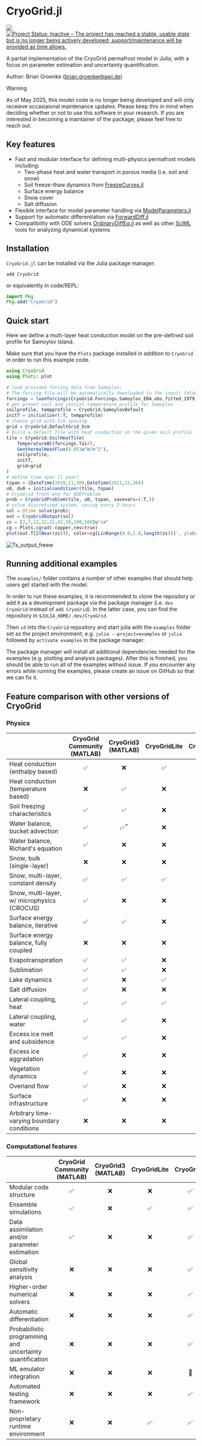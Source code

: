 # CryoGrid.jl

[![][docs-dev-img]][docs-dev-url]
[![Project Status: Inactive – The project has reached a stable, usable state but is no longer being actively developed; support/maintenance will be provided as time allows.](https://www.repostatus.org/badges/latest/inactive.svg)](https://www.repostatus.org/#inactive)

[docs-dev-img]: https://img.shields.io/badge/docs-latest-blue.svg
[docs-dev-url]: https://cryogrid.github.io/CryoGrid.jl/dev/

A partial implementation of the CryoGrid permafrost model in Julia, with a focus on parameter estimation and uncertainty quantification.

Author: Brian Groenke (brian.groenke@awi.de)


> [!WARNING]  
> As of May 2025, this model code is no longer being developed and will only receieve occasiaional maintenance updates. Please keep this in mind when deciding whether or not to use this software in your research. If you are interested in becoming a maintainer of the package, please feel free to reach out.

## Key features
- Fast and modular interface for defining multi-physics permafrost models including:
    - Two-phase heat and water transport in porous media (i.e. soil and snow)
    - Soil freeze-thaw dynamics from [FreezeCurves.jl](https://github.com/cryogrid/FreezeCurves.jl)
    - Surface energy balance
    - Snow cover
    - Salt diffusion
- Flexible interface for model parameter handling via [ModelParameters.jl](https://rafaqz.github.io/ModelParameters.jl/stable/)
- Support for automatic differentiation via [ForwardDiff.jl](https://github.com/JuliaDiff/ForwardDiff.jl)
- Compatibility with ODE solvers [OrdinaryDiffEq.jl](https://github.com/SciML/OrdinaryDiffEq.jl) as well as other [SciML](https://github.com/SciML) tools for analyzing dynamical systems

## Installation

`CryoGrid.jl` can be installed via the Julia package manager:

```
add CryoGrid
```

or equivalently in code/REPL:

```julia
import Pkg
Pkg.add("CryoGrid")
```

## Quick start

Here we define a multi-layer heat conduction model on the pre-defined soil profile for Samoylov Island.

Make sure that you have the `Plots` package installed in addition to `CryoGrid` in order to run this example code.

```julia
using CryoGrid
using Plots: plot

# load provided forcing data from Samoylov;
# The forcing file will be automatically downloaded to the input/ folder if not already present.
forcings = loadforcings(CryoGrid.Forcings.Samoylov_ERA_obs_fitted_1979_2014_spinup_extended_2044);
# get preset soil and initial temperature profile for Samoylov
soilprofile, tempprofile = CryoGrid.SamoylovDefault
initT = initializer(:T, tempprofile)
# choose grid with 5cm spacing
grid = CryoGrid.DefaultGrid_5cm
# build a default Tile with heat conduction on the given soil profile
tile = CryoGrid.SoilHeatTile(
    TemperatureBC(forcings.Tair),
    GeothermalHeatFlux(0.053u"W/m^2"),
    soilprofile,
    initT,
    grid=grid
)
# define time span (1 year)
tspan = (DateTime(2010,11,30),DateTime(2011,11,30))
u0, du0 = initialcondition!(tile, tspan)
# CryoGrid front-end for ODEProblem
prob = CryoGridProblem(tile, u0, tspan, savevars=(:T,))
# solve discretized system, saving every 3 hours
sol = @time solve(prob);
out = CryoGridOutput(sol)
zs = [2,7,12,22,32,42,50,100,500]u"cm"
cg = Plots.cgrad(:copper,rev=true)
plot(out.T[Z(Near(zs))], color=cg[LinRange(0.0,1.0,length(zs))]', ylabel="Temperature", leg=false)
```
![Ts_output_freew](res/Ts_H_tair_freeW_2010-2011.png)

## Running additional examples

The `examples/` folder contains a number of other examples that should help users get started with the model.

In order to run these examples, it is recommended to clone the repository or add it as a development package via the package manager (i.e. `dev CryoGrid` instead of `add CryoGrid`). In the latter case, you can find the repository in `$JULIA_HOME/.dev/CryoGrid`.

Then `cd` into the `CryoGrid` repository and start julia with the `examples` folder set as the project environment; e.g. `julia --project=examples` or `julia` followed by `activate examples` in the package manager.

The package manager will install all additional dependencies needed for the examples (e.g. plotting and analysis packages). After this is finished, you should be able to run all of the examples without issue. If you encounter any errors while running the examples, please create an issue on GitHub so that we can fix it.

## Feature comparison with other versions of CryoGrid

### Physics

| | CryoGrid Community (MATLAB) | CryoGrid3 (MATLAB) | CryoGridLite | CryoGrid.jl |
| -- | :--: | :--: | :--: | :--: |
| Heat conduction (enthalpy based) |✅| ❌  |✅|✅|
| Heat conduction (temperature based) | ❌  |✅| ❌ |✅|
| Soil freezing characteristics |✅|✅| ❌  |✅|
| Water balance, bucket advection |✅|✅<sup>*</sup> | ❌ |✅|
| Water balance, Richard's equation |✅| ❌ | ❌ |✅|
| Snow, bulk (single-layer) | ❌ | ❌ | ❌ |✅|
| Snow, multi-layer, constant density |✅| ✅| ✅| 🚧 |
| Snow, multi-layer, w/ microphysics (CROCUS) |✅| ❌ | ❌ | ❌ |
| Surface energy balance, iterative |✅| ✅| ❌ |✅|
| Surface energy balance, fully coupled | ❌ | ❌ | ❌ |✅|
| Evapotranspiration |✅| ✅| ❌|✅|
| Sublimation |✅| ✅| ❌| ❌ |
| Lake dynamics |✅|  ❌ |✅| 🚧 |
| Salt diffusion |✅| ❌ | ❌|✅|
| Lateral coupling, heat |✅| ✅|✅| ❌ |
| Lateral coupling, water |✅| ✅| ❌| ❌ |
| Excess ice melt and subsidence |✅| ✅| ❌| ❌ |
| Excess ice aggradation |✅|  ❌ | ❌| ❌ |
| Vegetation dynamics |✅|  ❌ | ❌| ❌ |
| Overland flow |✅|  ❌ | ❌| ❌ |
| Surface infrastructure |✅|  ❌ | ❌| ❌ |
| Arbitrary time-varying boundary conditions | ❌ | ❌ | ❌ |✅|

### Computational features

| | CryoGrid Community (MATLAB) | CryoGrid3 (MATLAB) | CryoGridLite | CryoGrid.jl |
| -- | :--: | :--: | :--: | :--: |
| Modular code structure |✅|  ❌ |  ❌  |✅|
| Ensemble simulations |✅|  ❌ |✅|✅|
| Data assimilation and/or parameter estimation |✅| ❌ | ❌ |✅|
| Global sensitivity analysis |  ❌  |  ❌ |  ❌  |✅|
| Higher-order numerical solvers |  ❌ |  ❌ |  ❌ |✅|
| Automatic differentiation |  ❌  |  ❌ |  ❌  |✅|
| Probabilistic programming and uncertainty quantification |  ❌  |  ❌ |  ❌  |✅|
| ML emulator integration |  ❌  |  ❌ |  ❌  |🚧|
| Automated testing framework |  ❌  |  ❌ |  ❌  |✅|
| Non-proprietary runtime environment |  ❌  |  ❌ |✅|✅|

